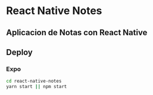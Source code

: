 # React Native Notes

## Aplicacion de Notas con React Native

## Deploy

### Expo

```bash
cd react-native-notes
yarn start || npm start
```